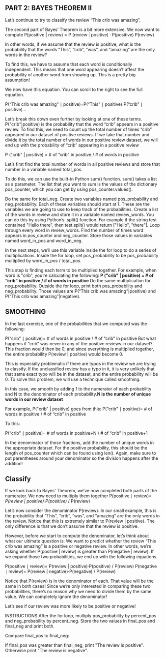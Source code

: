 ## PART 2: BAYES THEOREM II
Let’s continue to try to classify the review “This crib was amazing”.

The second part of Bayes’ Theorem is a bit more extensive. We now want to compute 
P(positive | review) = P (review | positive) · P(positive)
                            P(review)

In other words, if we assume that the review is positive, what is the probability that the words “This”, “crib”, “was”, and “amazing” are the only words in the review?

To find this, we have to assume that each word is conditionally independent. This means that one word appearing doesn’t affect the probability of another word from showing up. This is a pretty big assumption!

We now have this equation. You can scroll to the right to see the full equation.

P(“This crib was amazing" ∣ positive)=P(“This" ∣ positive)⋅P(“crib" ∣ positive)...

Let’s break this down even further by looking at one of these terms. P("crib"|positive) is the probability that the word “crib” appears in a positive review. To find this, we need to count up the total number of times “crib” appeared in our dataset of positive reviews. If we take that number and divide it by the total number of words in our positive review dataset, we will end up with the probability of “crib” appearing in a positive review

P ("crib" | positive) =  # of “crib" in positive / # of words in positive

Let’s first find the total number of words in all positive reviews and store that number in a variable named total_pos.

To do this, we can use the built-in Python sum() function. sum() takes a list as a parameter. The list that you want to sum is the values of the dictionary pos_counter, which you can get by using pos_counter.values().

Do the same for total_neg.
Create two variables named pos_probability and neg_probability. Each of these variables should start at 1. These are the variables we are going to use to keep track of the probabilities.
Create a list of the words in review and store it in a variable named review_words. You can do this by using Python’s .split() function.
For example if the string test contained "Hello there", then test.split() would return ["Hello", "there"].​
Loop through every word in review_words. Find the number of times word appears in pos_counter and neg_counter. Store those values in variables named word_in_pos and word_in_neg.

In the next steps, we’ll use this variable inside the for loop to do a series of multiplications.
Inside the for loop, set pos_probability to be pos_probability multiplied by word_in_pos / total_pos.

This step is finding each term to be multiplied together. For example, when word is "crib", you’re calculating the following:
**P ("crib" | positive) =  # of “crib" in positive / # of words in positive**
Do the same multiplication for neg_probability.
Outside the for loop, print both pos_probability and neg_probability. Those values are P(“This crib was amazing”|positive) and P(“This crib was amazing”|negative).


## SMOOTHING
In the last exercise, one of the probabilities that we computed was the following:

P(“crib" ∣ positive)=  # of words in positive / # of “crib" in positive
​But what happens if “crib” was never in any of the positive reviews in our dataset? This fraction would then be 0, and since everything is multiplied together, the entire probability P(review | positive) would become 0.

This is especially problematic if there are typos in the review we are trying to classify. If the unclassified review has a typo in it, it is very unlikely that that same exact typo will be in the dataset, and the entire probability will be 0. To solve this problem, we will use a technique called smoothing.

In this case, we smooth by adding 1 to the numerator of each probability and N to the denominator of each probability.**N is the number of unique words in our review dataset**

For example, P("crib" | positive) goes from this:
P(“crib" ∣ positive)= # of words in positive / # of “crib" in positive
​
 
To this:

P(“crib" ∣ positive)=  # of words in positive+N / # of “crib" in positive+1
​

In the denominator of those fractions, add the number of unique words in the appropriate dataset.
For the positive probability, this should be the length of pos_counter which can be found using len().
Again, make sure to put parentheses around your denominator so the division happens after the addition!


## Classify 

If we look back to Bayes’ Theorem, we’ve now completed both parts of the numerator. We now need to multiply them together
P(positive ∣ review)= *P(review | positive)⋅P(positive)* / P(review)

Let’s now consider the denominator P(review). In our small example, this is the probability that “This”, “crib”, “was”, and “amazing” are the only words in the review. Notice that this is extremely similar to P(review | positive). The only difference is that we don’t assume that the review is positive.

However, before we start to compute the denominator, let’s think about what our ultimate question is. We want to predict whether the review “This crib was amazing” is a positive or negative review. In other words, we’re asking whether P(positive | review) is greater than P(negative | review). If we expand those two probabilities, we end up with the following equations.

P(positive ∣ review)= P(review | positive)⋅P(positive) / P(review)
P(negative ∣ review)= P(review | negative)⋅P(negative) / P(review)​

Notice that P(review) is in the denominator of each. That value will be the same in both cases! Since we’re only interested in comparing these two probabilities, there’s no reason why we need to divide them by the same value. We can completely ignore the denominator!

Let’s see if our review was more likely to be positive or negative!

INSTRUCTIONS
After the for loop, multiply pos_probability by percent_pos and neg_probability by percent_neg. Store the two values in final_pos and final_neg and print both.

Compare final_pos to final_neg:

If final_pos was greater than final_neg, print "The review is positive".
Otherwise print "The review is negative".

